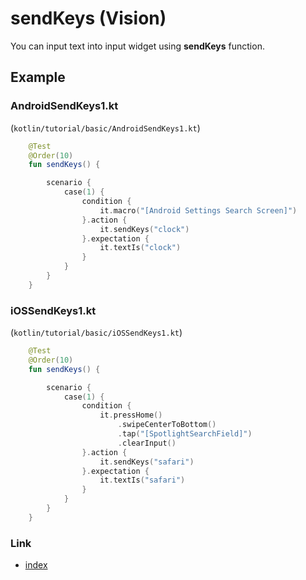 # sendKeys (Vision)

You can input text into input widget using **sendKeys** function.

## Example

### AndroidSendKeys1.kt

(`kotlin/tutorial/basic/AndroidSendKeys1.kt`)

```kotlin
    @Test
    @Order(10)
    fun sendKeys() {

        scenario {
            case(1) {
                condition {
                    it.macro("[Android Settings Search Screen]")
                }.action {
                    it.sendKeys("clock")
                }.expectation {
                    it.textIs("clock")
                }
            }
        }
    }
```

### iOSSendKeys1.kt

(`kotlin/tutorial/basic/iOSSendKeys1.kt`)

```kotlin
    @Test
    @Order(10)
    fun sendKeys() {

        scenario {
            case(1) {
                condition {
                    it.pressHome()
                        .swipeCenterToBottom()
                        .tap("[SpotlightSearchField]")
                        .clearInput()
                }.action {
                    it.sendKeys("safari")
                }.expectation {
                    it.textIs("safari")
                }
            }
        }
    }
```

### Link

- [index](../../../../index.md)

